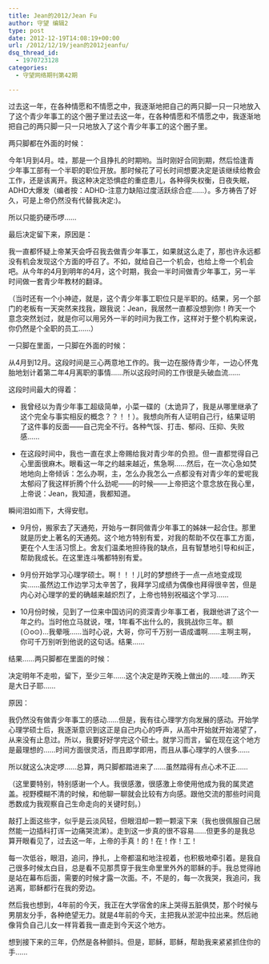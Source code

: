 ```yaml
---
title: Jean的2012/Jean Fu
author: 守望 编辑2
type: post
date: 2012-12-19T14:08:19+00:00
url: /2012/12/19/jean的2012jeanfu/
dsq_thread_id:
  - 1970723128
categories:
  - 守望网络期刊第42期

---
```

过去这一年，在各种情愿和不情愿之中，我逐渐地把自己的两只脚一只一只地放入了这个青少年事工的这个圈子里<!--more-->过去这一年，在各种情愿和不情愿之中，我逐渐地把自己的两只脚一只一只地放入了这个青少年事工的这个圈子里。

两只脚都在外面的时候：

今年1月到4月。哇，那是一个且挣扎的时期哟。当时刚好合同到期，然后恰逢青少年事工部有一个半职的职位开放。那时候花了可长时间想要决定是该继续给教会工作，还是该离开。我这种决定恐惧症的重症患儿，各种得失权衡，日夜失眠，ADHD大爆发（编者按：ADHD-注意力缺陷过度活跃综合症……）。多方祷告了好久，可是上帝仍然没有代替我决定:)。

所以只能扔硬币啰……

最后决定留下来，原因是：

我一直都怀疑上帝某天会呼召我去做青少年事工，如果就这么走了，那也许永远都没有机会发现这个方面的呼召了。不如，就给自己一个机会，也给上帝一个机会吧。从今年的4月到明年的4月，这个时期，我会一半时间做青少年事工，另一半时间做一套青少年教材的翻译。

（当时还有一个小神迹，就是，这个青少年事工职位只是半职的。结果，另一个部门的老板有一天突然来找我，跟我说：Jean，我居然一直都没想到你！昨天一个意念突然划过，就是你可以用另外一半的时间为我工作，这样对于整个机构来说，你仍然是个全职的员工……）

一只脚在里面，一只脚在外面的时候：

从4月到12月。这段时间是三心两意地工作的。我一边在服侍青少年，一边心怀鬼胎地划计着第二年4月离职的事情……所以这段时间的工作很是头破血流……

这段时间最大的得着：

* 我曾经以为青少年事工超级简单，小菜一碟的（太诡异了，我是从哪里继承了这个完全与事实相反的概念？？！！）。我想向所有人证明自己行，结果证明了这件事的反面——自己完全不行。各种气馁、打击、郁闷、压抑、失败感……

* 在这段时间中，我也一直在求上帝赐给我对青少年的负担。但一直都觉得自己心里面很麻木。眼看这一年之约越来越近，焦急啊……然后，在一次心急如焚地地向上帝倾诉：怎么办啊，主，怎么办我怎么一点都没有对青少年的爱呢我太郁闷了我这样折腾个什么劲呢——的时候——上帝把这个意念放在我心里，上帝说：Jean，我知道，我都知道。

瞬间泪如雨下，大得安慰。

* 9月份，搬家去了天通苑，开始与一群同做青少年事工的姊妹一起合住。那里就是历史上著名的天通苑。这个地方特别有爱，对我的帮助不仅在事工方面，更在个人生活习惯上。舍友们温柔地担待我的缺点，且有智慧地引导和纠正，帮助我成长。在这里连斗嘴都特别有爱。

* 9月份开始学习心理学硕士。啊！！！儿时的梦想终于一点一点地变成现实……虽然边工作边学习太辛苦了，我拜学习成绩为偶像也拜得很辛苦，但是内心对心理学的爱的确越来越炽烈了，上帝也特别祝福这个学习……

* 10月份时候，见到了一位来中国访问的资深青少年事工者，我跟他讲了这个一年之约。当时他立马就说，嘿，1年看不出什么的，我挑战你三年。额(⊙o⊙)…我晕哦……当时心说，大哥，你可千万别一语成谶啊……主啊主啊，你可千万别听到他说的这句话。结果……

结果……两只脚都在里面的时候：

决定明年不走啦，留下，至少三年……这个决定是昨天晚上做出的……哇……昨天是大日子耶……

原因：

我仍然没有做青少年事工的感动……但是，我有往心理学方向发展的感动。开始学心理学硕士后，我逐渐意识到这正是自己内心的呼声，从高中开始就开始渴望了，从来没有止息过。所以，我要好好学完这个硕士。就学习而言，留在现在这个地方是最理想的……时间方面很灵活，而且即学即用，而且从事心理学的人很多……

所以就这么决定啰……总算，两只脚都踏进来了……虽然踏得有点心术不正……

（这里要特别，特别感谢一个人。我很感激，很感激上帝使用他成为我的属灵遮盖。视野模糊不清的时候，和他聊一聊就会比较有方向感。跟他交流的那些时间竟悉数成为我观察自己生命走向的关键时刻。）

敲打上面这些字，似乎是云淡风轻，但眼泪却一颗一颗滚下来（我也很佩服自己居然能一边插科打诨一边痛哭流涕）。走到这一步真的很不容易……但更多的是我总算开眼看见了，过去这一年，上帝的手真！的！在！作！工！

每一次低谷，眼泪，追问，挣扎，上帝都温和地注视着，也积极地牵引着。是我自己很多时候太白目，总是看不见那贯穿于我生命里里外外的耶稣的手。我总觉得祂是站在幕布后面，需要的时候才露一次面。不，不是的，每一次我哭，我追问，我逃离，耶稣都行在我的旁边。

然后我也想到，4年前的今天，我正在大学宿舍的床上哭得五脏俱焚，那个时候与男朋友分手，各种绝望无力。就是4年前的今天，主把我从淤泥中拉出来。然后祂像背负自己儿女一样背着我一直走到今天这个地方。

想到接下来的三年，仍然是各种颤抖。但是，耶稣，耶稣，帮助我来紧紧抓住你的手……